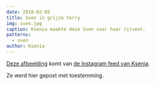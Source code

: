 ```yaml
---
date: 2018-02-05
title: Sven in grijze terry
img: sven.jpg
caption: Ksenia maakte deze Sven voor haar (s)vent.
patterns:
  - sven
author: Ksenia
---
```


[Deze afbeelding](https://www.instagram.com/p/BehvZ1fj4yo/) komt van [de Instagram feed van Ksenia](https://www.instagram.com/owl.laughing/).

Ze werd hier gepost met toestemming.

